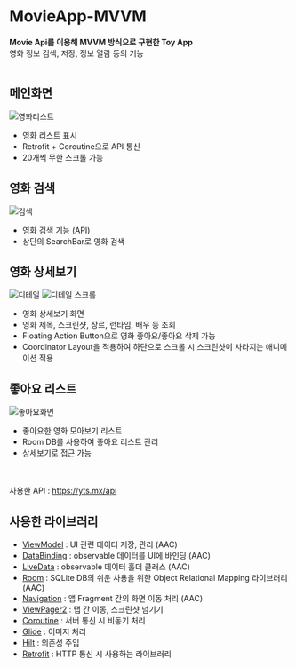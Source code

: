 # MovieApp-MVVM
**Movie Api를 이용해 MVVM 방식으로 구현한 Toy App**  
영화 정보 검색, 저장, 정보 열람 등의 기능  
<br>

## 메인화면

![영화리스트](https://user-images.githubusercontent.com/38305511/148065572-537c808f-72a5-4d12-8d01-191c43ee4643.JPG)
- 영화 리스트 표시 
- Retrofit + Coroutine으로 API 통신
- 20개씩 무한 스크롤 가능  

## 영화 검색

![검색](https://user-images.githubusercontent.com/38305511/148066741-e2d5ef76-499b-4aa5-bb61-711b2694a866.JPG)
- 영화 검색 기능 (API)
- 상단의 SearchBar로 영화 검색 

## 영화 상세보기

![디테일](https://user-images.githubusercontent.com/38305511/148067820-75cd56df-145c-463d-b9f5-e8c526f01bbf.JPG)
![디테일 스크롤](https://user-images.githubusercontent.com/38305511/148067831-a915e652-8052-4052-9406-416f50e05b60.JPG)
- 영화 상세보기 화면
- 영화 제목, 스크린샷, 장르, 런타임, 배우 등 조회 
- Floating Action Button으로 영화 좋아요/좋아요 삭제 가능
- Coordinator Layout을 적용하여 하단으로 스크롤 시 스크린샷이 사라지는 애니메이션 적용 

## 좋아요 리스트

![좋아요화면](https://user-images.githubusercontent.com/38305511/148070375-5a182626-20d1-4582-b6dd-4b02ffc3ae5b.JPG)
- 좋아요한 영화 모아보기 리스트
- Room DB를 사용하여 좋아요 리스트 관리
- 상세보기로 접근 가능

<br><br>사용한 API : https://yts.mx/api

## 사용한 라이브러리
- [ViewModel](https://developer.android.com/topic/libraries/architecture/viewmodel?gclid=Cj0KCQiAw9qOBhC-ARIsAG-rdn6Cn4XG5lKtvLB2rzzSUjVCzmyDjz2ns9r268NRdFWmtONqABIRDv4aAmo9EALw_wcB&gclsrc=aw.ds) : UI 관련 데이터 저장, 관리 (AAC)
- [DataBinding](https://developer.android.com/topic/libraries/data-binding?hl=ko) : observable 데이터를 UI에 바인딩 (AAC)
- [LiveData](https://developer.android.com/topic/libraries/architecture/livedata?hl=ko) : observable 데이터 홀더 클래스 (AAC)
- [Room](https://developer.android.com/jetpack/androidx/releases/room?gclid=Cj0KCQiAw9qOBhC-ARIsAG-rdn4_0bR_Z9VkKdS20RbYe4KRtoLby4PHF88aAVgvoutzPrKlpLnJNAIaAoTMEALw_wcB&gclsrc=aw.ds) : SQLite DB의 쉬운 사용을 위한 Object Relational Mapping 라이브러리 (AAC)
- [Navigation](https://developer.android.com/guide/navigation?gclid=Cj0KCQiAw9qOBhC-ARIsAG-rdn4nsI_gaV3fjtVk77NUv-R-zYFAS4vxa8wrIBdU8WmtrczAwihRZVcaAnmdEALw_wcB&gclsrc=aw.ds) : 앱 Fragment 간의 화면 이동 처리 (AAC)
- [ViewPager2](https://developer.android.com/jetpack/androidx/releases/viewpager2?hl=ko) : 탭 간 이동, 스크린샷 넘기기 
- [Coroutine](https://kotlinlang.org/docs/coroutines-overview.html) : 서버 통신 시 비동기 처리
- [Glide](https://github.com/bumptech/glide) : 이미지 처리
- [Hilt](https://developer.android.com/training/dependency-injection/hilt-android) : 의존성 주입
- [Retrofit](https://square.github.io/retrofit/) : HTTP 통신 시 사용하는 라이브러리
